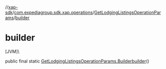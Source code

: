//[xap-sdk](../../../index.md)/[com.expediagroup.sdk.xap.operations](../index.md)/[GetLodgingListingsOperationParams](index.md)/[builder](builder.md)

# builder

[JVM]\

public final static [GetLodgingListingsOperationParams.Builder](-builder/index.md)[builder](builder.md)()
